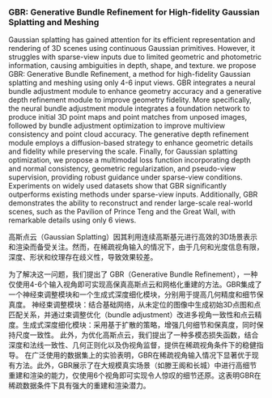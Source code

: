 ### GBR: Generative Bundle Refinement for High-fidelity Gaussian Splatting and Meshing

Gaussian splatting has gained attention for its efficient representation and rendering of 3D scenes using continuous Gaussian primitives. However, it struggles with sparse-view inputs due to limited geometric and photometric information, causing ambiguities in depth, shape, and texture.
we propose GBR: Generative Bundle Refinement, a method for high-fidelity Gaussian splatting and meshing using only 4-6 input views. GBR integrates a neural bundle adjustment module to enhance geometry accuracy and a generative depth refinement module to improve geometry fidelity. More specifically, the neural bundle adjustment module integrates a foundation network to produce initial 3D point maps and point matches from unposed images, followed by bundle adjustment optimization to improve multiview consistency and point cloud accuracy. The generative depth refinement module employs a diffusion-based strategy to enhance geometric details and fidelity while preserving the scale. Finally, for Gaussian splatting optimization, we propose a multimodal loss function incorporating depth and normal consistency, geometric regularization, and pseudo-view supervision, providing robust guidance under sparse-view conditions. Experiments on widely used datasets show that GBR significantly outperforms existing methods under sparse-view inputs. Additionally, GBR demonstrates the ability to reconstruct and render large-scale real-world scenes, such as the Pavilion of Prince Teng and the Great Wall, with remarkable details using only 6 views.

高斯点云（Gaussian Splatting）因其利用连续高斯基元进行高效的3D场景表示和渲染而备受关注。然而，在稀疏视角输入的情况下，由于几何和光度信息有限，深度、形状和纹理存在歧义性，导致效果较差。

为了解决这一问题，我们提出了 GBR（Generative Bundle Refinement），一种仅使用4-6个输入视角即可实现高保真高斯点云和网格化重建的方法。GBR集成了一个神经束调整模块和一个生成式深度细化模块，分别用于提高几何精度和细节保真度。
神经束调整模块：结合基础网络，从未定位的图像中生成初始3D点图和点匹配关系，并通过束调整优化（bundle adjustment）改进多视角一致性和点云精度。生成式深度细化模块：采用基于扩散的策略，增强几何细节和保真度，同时保持尺度一致性。
此外，为优化高斯点云，我们提出了一种多模态损失函数，结合深度和法线一致性、几何正则化以及伪视角监督，提供在稀疏视角条件下的稳健指导。
在广泛使用的数据集上的实验表明，GBR在稀疏视角输入情况下显著优于现有方法。此外，GBR展示了在大规模真实场景（如滕王阁和长城）中进行高细节重建和渲染的能力，仅使用6个视角即可实现令人惊叹的细节还原。这表明GBR在稀疏数据条件下具有强大的重建和渲染潜力。

